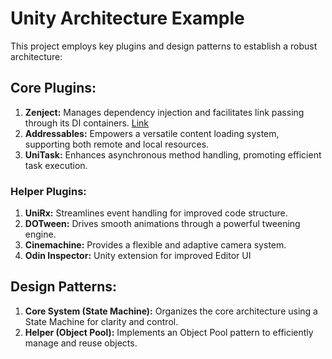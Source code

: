 # Unity Architecture Example

This project employs key plugins and design patterns to establish a robust architecture:

## Core Plugins:

1. **Zenject:** Manages dependency injection and facilitates link passing through its DI containers. [Link](https://github.com/Mathijs-Bakker/Extenject)
2. **Addressables:** Empowers a versatile content loading system, supporting both remote and local resources.
3. **UniTask:** Enhances asynchronous method handling, promoting efficient task execution.

### Helper Plugins:

1. **UniRx:** Streamlines event handling for improved code structure.
2. **DOTween:** Drives smooth animations through a powerful tweening engine.
3. **Cinemachine:** Provides a flexible and adaptive camera system.
4. **Odin Inspector:** Unity extension for improved Editor UI

## Design Patterns:

1. **Core System (State Machine):** Organizes the core architecture using a State Machine for clarity and control.
2. **Helper (Object Pool):** Implements an Object Pool pattern to efficiently manage and reuse objects.

```csharp
```
